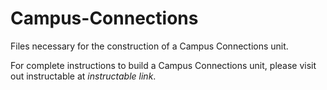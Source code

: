 # Campus-Connections
Files necessary for the construction of a Campus Connections unit.

For complete instructions to build a Campus Connections unit, please visit out instructable at *instructable link*.
